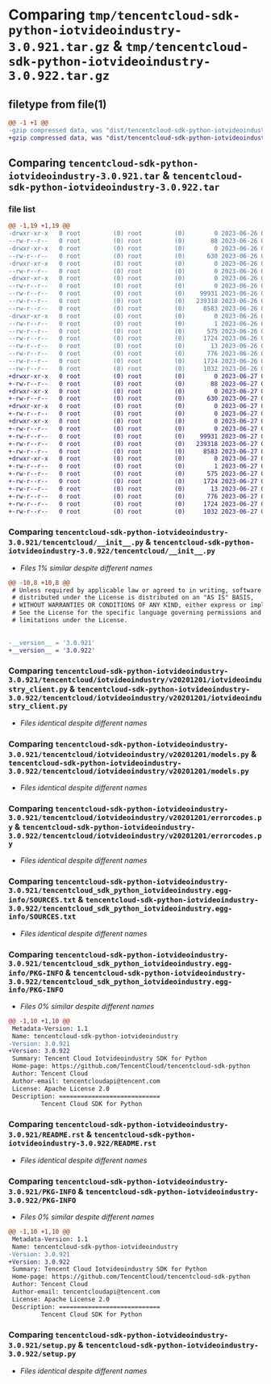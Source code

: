 # Comparing `tmp/tencentcloud-sdk-python-iotvideoindustry-3.0.921.tar.gz` & `tmp/tencentcloud-sdk-python-iotvideoindustry-3.0.922.tar.gz`

## filetype from file(1)

```diff
@@ -1 +1 @@
-gzip compressed data, was "dist/tencentcloud-sdk-python-iotvideoindustry-3.0.921.tar", last modified: Mon Jun 26 00:27:02 2023, max compression
+gzip compressed data, was "dist/tencentcloud-sdk-python-iotvideoindustry-3.0.922.tar", last modified: Tue Jun 27 00:27:17 2023, max compression
```

## Comparing `tencentcloud-sdk-python-iotvideoindustry-3.0.921.tar` & `tencentcloud-sdk-python-iotvideoindustry-3.0.922.tar`

### file list

```diff
@@ -1,19 +1,19 @@
-drwxr-xr-x   0 root         (0) root         (0)        0 2023-06-26 00:27:02.000000 tencentcloud-sdk-python-iotvideoindustry-3.0.921/
--rw-r--r--   0 root         (0) root         (0)       88 2023-06-26 00:27:02.000000 tencentcloud-sdk-python-iotvideoindustry-3.0.921/setup.cfg
-drwxr-xr-x   0 root         (0) root         (0)        0 2023-06-26 00:27:02.000000 tencentcloud-sdk-python-iotvideoindustry-3.0.921/tencentcloud/
--rw-r--r--   0 root         (0) root         (0)      630 2023-06-26 00:27:02.000000 tencentcloud-sdk-python-iotvideoindustry-3.0.921/tencentcloud/__init__.py
-drwxr-xr-x   0 root         (0) root         (0)        0 2023-06-26 00:27:02.000000 tencentcloud-sdk-python-iotvideoindustry-3.0.921/tencentcloud/iotvideoindustry/
--rw-r--r--   0 root         (0) root         (0)        0 2023-06-26 00:27:02.000000 tencentcloud-sdk-python-iotvideoindustry-3.0.921/tencentcloud/iotvideoindustry/__init__.py
-drwxr-xr-x   0 root         (0) root         (0)        0 2023-06-26 00:27:02.000000 tencentcloud-sdk-python-iotvideoindustry-3.0.921/tencentcloud/iotvideoindustry/v20201201/
--rw-r--r--   0 root         (0) root         (0)        0 2023-06-26 00:27:02.000000 tencentcloud-sdk-python-iotvideoindustry-3.0.921/tencentcloud/iotvideoindustry/v20201201/__init__.py
--rw-r--r--   0 root         (0) root         (0)    99931 2023-06-26 00:27:02.000000 tencentcloud-sdk-python-iotvideoindustry-3.0.921/tencentcloud/iotvideoindustry/v20201201/iotvideoindustry_client.py
--rw-r--r--   0 root         (0) root         (0)   239318 2023-06-26 00:27:02.000000 tencentcloud-sdk-python-iotvideoindustry-3.0.921/tencentcloud/iotvideoindustry/v20201201/models.py
--rw-r--r--   0 root         (0) root         (0)     8583 2023-06-26 00:27:02.000000 tencentcloud-sdk-python-iotvideoindustry-3.0.921/tencentcloud/iotvideoindustry/v20201201/errorcodes.py
-drwxr-xr-x   0 root         (0) root         (0)        0 2023-06-26 00:27:02.000000 tencentcloud-sdk-python-iotvideoindustry-3.0.921/tencentcloud_sdk_python_iotvideoindustry.egg-info/
--rw-r--r--   0 root         (0) root         (0)        1 2023-06-26 00:27:02.000000 tencentcloud-sdk-python-iotvideoindustry-3.0.921/tencentcloud_sdk_python_iotvideoindustry.egg-info/dependency_links.txt
--rw-r--r--   0 root         (0) root         (0)      575 2023-06-26 00:27:02.000000 tencentcloud-sdk-python-iotvideoindustry-3.0.921/tencentcloud_sdk_python_iotvideoindustry.egg-info/SOURCES.txt
--rw-r--r--   0 root         (0) root         (0)     1724 2023-06-26 00:27:02.000000 tencentcloud-sdk-python-iotvideoindustry-3.0.921/tencentcloud_sdk_python_iotvideoindustry.egg-info/PKG-INFO
--rw-r--r--   0 root         (0) root         (0)       13 2023-06-26 00:27:02.000000 tencentcloud-sdk-python-iotvideoindustry-3.0.921/tencentcloud_sdk_python_iotvideoindustry.egg-info/top_level.txt
--rw-r--r--   0 root         (0) root         (0)      776 2023-06-26 00:27:02.000000 tencentcloud-sdk-python-iotvideoindustry-3.0.921/README.rst
--rw-r--r--   0 root         (0) root         (0)     1724 2023-06-26 00:27:02.000000 tencentcloud-sdk-python-iotvideoindustry-3.0.921/PKG-INFO
--rw-r--r--   0 root         (0) root         (0)     1032 2023-06-26 00:27:02.000000 tencentcloud-sdk-python-iotvideoindustry-3.0.921/setup.py
+drwxr-xr-x   0 root         (0) root         (0)        0 2023-06-27 00:27:17.000000 tencentcloud-sdk-python-iotvideoindustry-3.0.922/
+-rw-r--r--   0 root         (0) root         (0)       88 2023-06-27 00:27:17.000000 tencentcloud-sdk-python-iotvideoindustry-3.0.922/setup.cfg
+drwxr-xr-x   0 root         (0) root         (0)        0 2023-06-27 00:27:17.000000 tencentcloud-sdk-python-iotvideoindustry-3.0.922/tencentcloud/
+-rw-r--r--   0 root         (0) root         (0)      630 2023-06-27 00:27:17.000000 tencentcloud-sdk-python-iotvideoindustry-3.0.922/tencentcloud/__init__.py
+drwxr-xr-x   0 root         (0) root         (0)        0 2023-06-27 00:27:17.000000 tencentcloud-sdk-python-iotvideoindustry-3.0.922/tencentcloud/iotvideoindustry/
+-rw-r--r--   0 root         (0) root         (0)        0 2023-06-27 00:27:17.000000 tencentcloud-sdk-python-iotvideoindustry-3.0.922/tencentcloud/iotvideoindustry/__init__.py
+drwxr-xr-x   0 root         (0) root         (0)        0 2023-06-27 00:27:17.000000 tencentcloud-sdk-python-iotvideoindustry-3.0.922/tencentcloud/iotvideoindustry/v20201201/
+-rw-r--r--   0 root         (0) root         (0)        0 2023-06-27 00:27:17.000000 tencentcloud-sdk-python-iotvideoindustry-3.0.922/tencentcloud/iotvideoindustry/v20201201/__init__.py
+-rw-r--r--   0 root         (0) root         (0)    99931 2023-06-27 00:27:17.000000 tencentcloud-sdk-python-iotvideoindustry-3.0.922/tencentcloud/iotvideoindustry/v20201201/iotvideoindustry_client.py
+-rw-r--r--   0 root         (0) root         (0)   239318 2023-06-27 00:27:17.000000 tencentcloud-sdk-python-iotvideoindustry-3.0.922/tencentcloud/iotvideoindustry/v20201201/models.py
+-rw-r--r--   0 root         (0) root         (0)     8583 2023-06-27 00:27:17.000000 tencentcloud-sdk-python-iotvideoindustry-3.0.922/tencentcloud/iotvideoindustry/v20201201/errorcodes.py
+drwxr-xr-x   0 root         (0) root         (0)        0 2023-06-27 00:27:17.000000 tencentcloud-sdk-python-iotvideoindustry-3.0.922/tencentcloud_sdk_python_iotvideoindustry.egg-info/
+-rw-r--r--   0 root         (0) root         (0)        1 2023-06-27 00:27:17.000000 tencentcloud-sdk-python-iotvideoindustry-3.0.922/tencentcloud_sdk_python_iotvideoindustry.egg-info/dependency_links.txt
+-rw-r--r--   0 root         (0) root         (0)      575 2023-06-27 00:27:17.000000 tencentcloud-sdk-python-iotvideoindustry-3.0.922/tencentcloud_sdk_python_iotvideoindustry.egg-info/SOURCES.txt
+-rw-r--r--   0 root         (0) root         (0)     1724 2023-06-27 00:27:17.000000 tencentcloud-sdk-python-iotvideoindustry-3.0.922/tencentcloud_sdk_python_iotvideoindustry.egg-info/PKG-INFO
+-rw-r--r--   0 root         (0) root         (0)       13 2023-06-27 00:27:17.000000 tencentcloud-sdk-python-iotvideoindustry-3.0.922/tencentcloud_sdk_python_iotvideoindustry.egg-info/top_level.txt
+-rw-r--r--   0 root         (0) root         (0)      776 2023-06-27 00:27:17.000000 tencentcloud-sdk-python-iotvideoindustry-3.0.922/README.rst
+-rw-r--r--   0 root         (0) root         (0)     1724 2023-06-27 00:27:17.000000 tencentcloud-sdk-python-iotvideoindustry-3.0.922/PKG-INFO
+-rw-r--r--   0 root         (0) root         (0)     1032 2023-06-27 00:27:17.000000 tencentcloud-sdk-python-iotvideoindustry-3.0.922/setup.py
```

### Comparing `tencentcloud-sdk-python-iotvideoindustry-3.0.921/tencentcloud/__init__.py` & `tencentcloud-sdk-python-iotvideoindustry-3.0.922/tencentcloud/__init__.py`

 * *Files 1% similar despite different names*

```diff
@@ -10,8 +10,8 @@
 # Unless required by applicable law or agreed to in writing, software
 # distributed under the License is distributed on an "AS IS" BASIS,
 # WITHOUT WARRANTIES OR CONDITIONS OF ANY KIND, either express or implied.
 # See the License for the specific language governing permissions and
 # limitations under the License.
 
 
-__version__ = '3.0.921'
+__version__ = '3.0.922'
```

### Comparing `tencentcloud-sdk-python-iotvideoindustry-3.0.921/tencentcloud/iotvideoindustry/v20201201/iotvideoindustry_client.py` & `tencentcloud-sdk-python-iotvideoindustry-3.0.922/tencentcloud/iotvideoindustry/v20201201/iotvideoindustry_client.py`

 * *Files identical despite different names*

### Comparing `tencentcloud-sdk-python-iotvideoindustry-3.0.921/tencentcloud/iotvideoindustry/v20201201/models.py` & `tencentcloud-sdk-python-iotvideoindustry-3.0.922/tencentcloud/iotvideoindustry/v20201201/models.py`

 * *Files identical despite different names*

### Comparing `tencentcloud-sdk-python-iotvideoindustry-3.0.921/tencentcloud/iotvideoindustry/v20201201/errorcodes.py` & `tencentcloud-sdk-python-iotvideoindustry-3.0.922/tencentcloud/iotvideoindustry/v20201201/errorcodes.py`

 * *Files identical despite different names*

### Comparing `tencentcloud-sdk-python-iotvideoindustry-3.0.921/tencentcloud_sdk_python_iotvideoindustry.egg-info/SOURCES.txt` & `tencentcloud-sdk-python-iotvideoindustry-3.0.922/tencentcloud_sdk_python_iotvideoindustry.egg-info/SOURCES.txt`

 * *Files identical despite different names*

### Comparing `tencentcloud-sdk-python-iotvideoindustry-3.0.921/tencentcloud_sdk_python_iotvideoindustry.egg-info/PKG-INFO` & `tencentcloud-sdk-python-iotvideoindustry-3.0.922/tencentcloud_sdk_python_iotvideoindustry.egg-info/PKG-INFO`

 * *Files 0% similar despite different names*

```diff
@@ -1,10 +1,10 @@
 Metadata-Version: 1.1
 Name: tencentcloud-sdk-python-iotvideoindustry
-Version: 3.0.921
+Version: 3.0.922
 Summary: Tencent Cloud Iotvideoindustry SDK for Python
 Home-page: https://github.com/TencentCloud/tencentcloud-sdk-python
 Author: Tencent Cloud
 Author-email: tencentcloudapi@tencent.com
 License: Apache License 2.0
 Description: ============================
         Tencent Cloud SDK for Python
```

### Comparing `tencentcloud-sdk-python-iotvideoindustry-3.0.921/README.rst` & `tencentcloud-sdk-python-iotvideoindustry-3.0.922/README.rst`

 * *Files identical despite different names*

### Comparing `tencentcloud-sdk-python-iotvideoindustry-3.0.921/PKG-INFO` & `tencentcloud-sdk-python-iotvideoindustry-3.0.922/PKG-INFO`

 * *Files 0% similar despite different names*

```diff
@@ -1,10 +1,10 @@
 Metadata-Version: 1.1
 Name: tencentcloud-sdk-python-iotvideoindustry
-Version: 3.0.921
+Version: 3.0.922
 Summary: Tencent Cloud Iotvideoindustry SDK for Python
 Home-page: https://github.com/TencentCloud/tencentcloud-sdk-python
 Author: Tencent Cloud
 Author-email: tencentcloudapi@tencent.com
 License: Apache License 2.0
 Description: ============================
         Tencent Cloud SDK for Python
```

### Comparing `tencentcloud-sdk-python-iotvideoindustry-3.0.921/setup.py` & `tencentcloud-sdk-python-iotvideoindustry-3.0.922/setup.py`

 * *Files identical despite different names*

